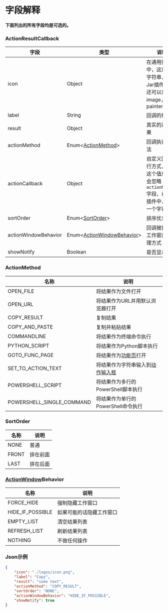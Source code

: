 # 字段解释

**下面列出的所有字段均是可选的。**

### ActionResultCallback

| 字段                   | 类型                                                  | 说明                                                   | 示例                 |
|----------------------|-----------------------------------------------------|------------------------------------------------------|--------------------|
| icon                 | Object                                              | 在通用插件中，这是一个字符串，在Jar插件中，还可以是image，或painter            | "./logos/icon.png" |
| label                | String                                              | 回调的标签                                                | "Copy"             |
| result               | Object                                              | 真实的运算结果                                              |                    |
| actionMethod         | Enum<[ActionMethod](#actionmethod)>                 | 回调执行的方法                                              | "COPY_RESULT"      |
| actionCallback       | Object                                              | 自定义回调执行方式，设置这个值后我们会忽略`actionMethod`字段，在通用插件中，这是一个字符串 |                    |
| sortOrder            | Enum<[SortOrder](#sortorder)>                       | 排序优先级                                                | "NONE"             |
| actionWindowBehavior | Enum<[ActionWindowBehavior](#actionwindowbehavior)> | 回调被执行后工作窗口的处理方式                                      | "HIDE_IF_POSSIBLE" |
| showNotify           | Boolean                                             | 是否显示通知                                               | true               |

### ActionMethod

| 名称                        | 说明                                                                     |
|---------------------------|------------------------------------------------------------------------|
| OPEN_FILE                 | 将结果作为文件打开                                                              |
| OPEN_URL                  | 将结果作为URL并用默认浏览器打开                                                      |
| COPY_RESULT               | 复制结果                                                                   |
| COPY_AND_PASTE            | 复制并粘贴结果                                                                |
| COMMANDLINE               | 将结果作为终端命令执行                                                            |
| PYTHON_SCRIPT             | 将结果作为Python脚本执行                                                        |
| GOTO_FUNC_PAGE            | 将结果作为[功能页](conceptual_interpretation.md#功能页)打开                         |
| SET_TO_ACTION_TEXT        | 将结果作为字符串输入到[动作输入框](conceptual_interpretation.md#动作输入框actioninputfield) |
| POWERSHELL_SCRIPT         | 将结果作为多行的PowerShell脚本执行                                                 |
| POWERSHELL_SINGLE_COMMAND | 将结果作为单行的PowerShell命令执行                                                 |

### SortOrder

| 名称    | 说明   |
|-------|------|
| NONE  | 普通   |
| FRONT | 排在前面 |
| LAST  | 排在后面 |

### [ActionWindow](conceptual_interpretation.md#工作窗口actionwindow)Behavior

| 名称               | 说明           |
|------------------|--------------|
| FORCE_HIDE       | 强制隐藏工作窗口     |
| HIDE_IF_POSSIBLE | 如果可能的话隐藏工作窗口 |
| EMPTY_LIST       | 清空结果列表       |
| REFRESH_LIST     | 刷新结果列表       |
| NOTHING          | 不做任何操作       |


### Json示例

```json
{
    "icon": "./logos/icon.png",
    "label": "Copy",
    "result": "some text",
    "actionMethod": "COPY_RESULT",
    "sortOrder": "NONE",
    "actionWindowBehavior": "HIDE_IF_POSSIBLE",
    "showNotify": true
}
```
